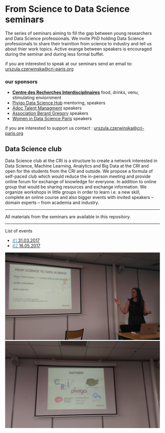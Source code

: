 # From Science to Data Science seminars
The series of seminars aiming to fill the gap between young researchers and Data Science professionals. We invite PhD holding Data Science professionals to share their trainition from science to industry and tell us about thier work topics. Active exange between speakers is encouraged during the seminar and during less formal buffet. 

if you are interested to speak at our seminars send an email to: urszula.czerwinska@cri-paris.org

### our sponsors
* [**Centre des Recherches Interdisciplinaires**](https://cri-paris.org/) food, drinks, venu, stimulating enviornment
* [Pivigo Data Science Hub](https://www.pivigo.com/) mentoring, speakers 
* [Adoc Talent Managment](http://www.adoc-tm.com/) speakers
* [Association Berard Gregory](http://www.intelliagence.fr/) speakers 
* [Women in Data Science Paris](https://www.meetup.com/fr-FR/Women-in-Data-Science-WiDS-Paris/) speakers 

if you are interested to support us contact : urszula.czerwinska@cri-paris.org

## Data Science club
Data Science club at the CRI is a structure to create a network interested in Data Science, Machine Learning, Analytics and Big Data at the CRI and open for the students from the CRI and outside.
We propose a formula of self-paced club which would reduce the in-person meeting and provide online forum for exchange of knowledge for everyone. In addition to online group that would be sharing resources and exchange information. We organize workshops in little groups in order to learn i.e. a new skill, complete an online course and also bigger events with invited speakers – domain experts – from academia and industry.

----------

All materials from the seminars are available in this repository.

----------

List of events
<ul>
<li><a target="_blank" href="./1"><font color="#33a4c9"> #1 </font>31.03.2017</a></li>
<li><a target="_blank" href="./2"><font color="#33a4c9"> #2 </font>16.05.2017</a></li>
</ul>

![alt tag](./P_20170331_182218.jpg)
![alt tag](./P_20170331_182422.jpg)
